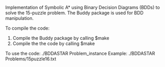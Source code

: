 Implementation of Symbolic A* using Binary Decision Diagrams (BDDs) to solve the 15-puzzle problem.
The Buddy package is used for BDD manipulation.

To compile the code:

1. Compile the Buddy package by calling $make
2. Compile the the code by calling $make

To use the code:
./BDDASTAR Problem_instance
Example: ./BDDASTAR Problems/15puzzle16.txt
